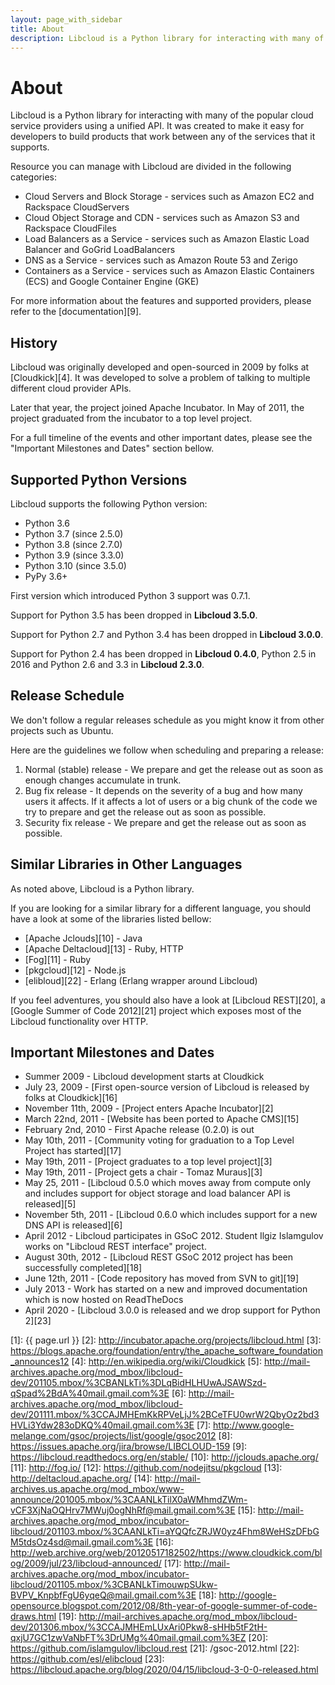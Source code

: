 ```yaml
---
layout: page_with_sidebar
title: About
description: Libcloud is a Python library for interacting with many of the popular cloud service providers using a uniform API
---
```


# About

Libcloud is a Python library for interacting with many of the popular cloud
service providers using a unified API. It was created to make it easy for
developers to build products that work between any of the services that it
supports.

Resource you can manage with Libcloud are divided in the following categories:

* Cloud Servers and Block Storage - services such as Amazon EC2 and Rackspace
  CloudServers
* Cloud Object Storage and CDN - services such as Amazon S3 and Rackspace
  CloudFiles
* Load Balancers as a Service - services such as Amazon Elastic Load Balancer
  and GoGrid LoadBalancers
* DNS as a Service - services such as Amazon Route 53 and Zerigo
* Containers as a Service - services such as Amazon Elastic Containers (ECS)
  and Google Container Engine (GKE)

For more information about the features and supported providers, please refer
to the [documentation][9].

## History

Libcloud was originally developed and open-sourced in 2009 by folks at
[Cloudkick][4]. It was developed to solve a problem of talking to multiple
different cloud provider APIs.

Later that year, the project joined Apache Incubator. In May of 2011,
the project graduated from the incubator to a top level project.

For a full timeline of the events and other important dates, please see the
"Important Milestones and Dates" section bellow.

## Supported Python Versions

Libcloud supports the following Python version:

* Python 3.6
* Python 3.7 (since 2.5.0)
* Python 3.8 (since 2.7.0)
* Python 3.9 (since 3.3.0)
* Python 3.10 (since 3.5.0)
* PyPy 3.6+

First version which introduced Python 3 support was 0.7.1.

Support for Python 3.5 has been dropped in **Libcloud 3.5.0**.

Support for Python 2.7 and Python 3.4 has been dropped in
**Libcloud 3.0.0**.

Support for Python 2.4 has been dropped in **Libcloud 0.4.0**, Python 2.5 in
2016 and Python 2.6 and 3.3 in **Libcloud 2.3.0**.

## Release Schedule

We don't follow a regular releases schedule as you might know it from other
projects such as Ubuntu.

Here are the guidelines we follow when scheduling and preparing a release:

1. Normal (stable) release - We prepare and get the release out as soon as
enough changes accumulate in trunk.
2. Bug fix release - It depends on the severity of a bug and how many users
it affects. If it affects a lot of users or a big chunk of the code we try
to prepare and get the release out as soon as possible.
3. Security fix release - We prepare and get the release out as soon as
possible.

## Similar Libraries in Other Languages

As noted above, Libcloud is a Python library.

If you are looking for a similar library for a different language, you should
have a look at some of the libraries listed bellow:

* [Apache Jclouds][10] - Java
* [Apache Deltacloud][13] - Ruby, HTTP
* [Fog][11] - Ruby
* [pkgcloud][12] - Node.js
* [elibloud][22] - Erlang (Erlang wrapper around Libcloud)

If you feel adventures, you should also have a look at [Libcloud REST][20], a
[Google Summer of Code 2012][21] project which exposes most of the Libcloud
functionality over HTTP.

## Important Milestones and Dates

* Summer 2009 - Libcloud development starts at Cloudkick
* July 23, 2009 - [First open-source version of Libcloud is released by folks
at Cloudkick][16]
* November 11th, 2009 - [Project enters Apache Incubator][2]
* March 22nd, 2011 - [Website has been ported to Apache CMS][15]
* February 2nd, 2010 - First Apache release (0.2.0) is out
* May 10th, 2011 - [Community voting for graduation to a Top Level Project has started][17]
* May 19th, 2011 - [Project graduates to a top level project][3]
* May 19th, 2011 - [Project gets a chair - Tomaz Muraus][3]
* May 25, 2011 - [Libcloud 0.5.0 which moves away from compute only and includes
  support for object storage and load balancer API is released][5]
* November 5th, 2011 - [Libcloud 0.6.0 which includes support for a new DNS
  API is released][6]
* April 2012 - Libcloud participates in GSoC 2012. Student Ilgiz Islamgulov
  works on "Libcloud REST interface" project.
* August 30th, 2012 - [Libcloud REST GSoC 2012 project has been successfully
  completed][18]
* June 12th, 2011 - [Code repository has moved from SVN to git][19]
* July 2013 - Work has started on a new and improved documentation which is
  now hosted on ReadTheDocs
* April 2020 - [Libcloud 3.0.0 is released and we drop support for Python 2][23]

[1]: {{ page.url }}
[2]: http://incubator.apache.org/projects/libcloud.html
[3]: https://blogs.apache.org/foundation/entry/the_apache_software_foundation_announces12
[4]: http://en.wikipedia.org/wiki/Cloudkick
[5]: http://mail-archives.apache.org/mod_mbox/libcloud-dev/201105.mbox/%3CBANLkTi%3DLqBidHLHUwAJSAWSzd-qSpad%2BdA%40mail.gmail.com%3E
[6]: http://mail-archives.apache.org/mod_mbox/libcloud-dev/201111.mbox/%3CCAJMHEmKkRPVeLjJ%2BCeTFU0wrW2QbyOz2bd3HVLi3Ydw283oDKQ%40mail.gmail.com%3E
[7]: http://www.google-melange.com/gsoc/projects/list/google/gsoc2012
[8]: https://issues.apache.org/jira/browse/LIBCLOUD-159
[9]: https://libcloud.readthedocs.org/en/stable/
[10]: http://jclouds.apache.org/
[11]: http://fog.io/
[12]: https://github.com/nodejitsu/pkgcloud
[13]: http://deltacloud.apache.org/
[14]: http://mail-archives.us.apache.org/mod_mbox/www-announce/201005.mbox/%3CAANLkTilX0aWMhmdZWm-vCF3XjNaOQHrv7MWuj0ogNhRf@mail.gmail.com%3E
[15]: http://mail-archives.apache.org/mod_mbox/incubator-libcloud/201103.mbox/%3CAANLkTi=aYQQfcZRJW0yz4Fhm8WeHSzDFbGM5tdsOz4sd@mail.gmail.com%3E
[16]: http://web.archive.org/web/20120517182502/https://www.cloudkick.com/blog/2009/jul/23/libcloud-announced/
[17]: http://mail-archives.apache.org/mod_mbox/incubator-libcloud/201105.mbox/%3CBANLkTimouwpSUkw-BVPV_KnpbfFgU6yqeQ@mail.gmail.com%3E
[18]: http://google-opensource.blogspot.com/2012/08/8th-year-of-google-summer-of-code-draws.html
[19]: http://mail-archives.apache.org/mod_mbox/libcloud-dev/201306.mbox/%3CCAJMHEmLUxAri0Pkw8-sHHb5tF2tH-qxjU7GC1zwVaNbFT%3DrUMg%40mail.gmail.com%3EZ
[20]: https://github.com/islamgulov/libcloud.rest
[21]: /gsoc-2012.html
[22]: https://github.com/esl/elibcloud
[23]: https://libcloud.apache.org/blog/2020/04/15/libcloud-3-0-0-released.html
